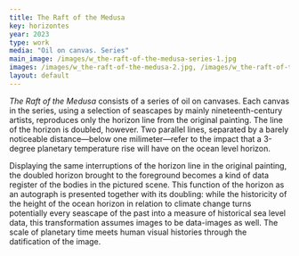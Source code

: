```yaml
---
title: The Raft of the Medusa
key: horizontes
year: 2023
type: work
media: "Oil on canvas. Series"
main_image: /images/w_the-raft-of-the-medusa-series-1.jpg
images: /images/w_the-raft-of-the-medusa-2.jpg, /images/w_the-raft-of-the-medusa-3.jpg, /images/w_the-raft-of-the-medusa-4.jpg, /images/w_the-raft-of-the-medusa-6.jpg, /images/w_the-raft-of-the-medusa-series-2.jpg, /images/w_the-raft-of-the-medusa-series-3.jpg, /images/w_the-raft-of-the-medusa-series-4.jpg
layout: default
---
```


<div class="en">
<p><em>The Raft of the Medusa</em> consists of a series of oil on canvases. Each canvas in the
series, using a selection of seascapes by mainly nineteenth-century artists,
reproduces only the horizon line from the original painting. The line of the horizon
is doubled, however. Two parallel lines, separated by a barely noticeable
distance—below one milimeter—refer to the impact that a 3-degree planetary
temperature rise will have on the ocean level horizon.</p>

<p>Displaying the same interruptions of the horizon line in the original painting, the
doubled horizon brought to the foreground becomes a kind of data register of the
bodies in the pictured scene. This function of the horizon as an autograph is
presented together with its doubling: while the historicity of the height of the
ocean horizon in relation to climate change turns potentially every seascape of
the past into a measure of historical sea level data, this transformation assumes
images to be data-images as well. The scale of planetary time meets human visual
histories through the datification of the image.</p>
</div>
